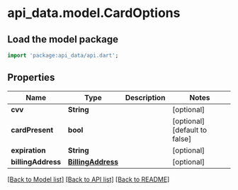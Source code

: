 # api_data.model.CardOptions

## Load the model package
```dart
import 'package:api_data/api.dart';
```

## Properties
Name | Type | Description | Notes
------------ | ------------- | ------------- | -------------
**cvv** | **String** |  | [optional] 
**cardPresent** | **bool** |  | [optional] [default to false]
**expiration** | **String** |  | [optional] 
**billingAddress** | [**BillingAddress**](BillingAddress.md) |  | [optional] 

[[Back to Model list]](../README.md#documentation-for-models) [[Back to API list]](../README.md#documentation-for-api-endpoints) [[Back to README]](../README.md)


